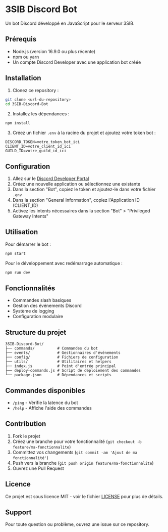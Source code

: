 # 3SIB Discord Bot

Un bot Discord développé en JavaScript pour le serveur 3SIB.

## Prérequis

- Node.js (version 16.9.0 ou plus récente)
- npm ou yarn
- Un compte Discord Developer avec une application bot créée

## Installation

1. Clonez ce repository :
```bash
git clone <url-du-repository>
cd 3SIB-Discord-Bot
```

2. Installez les dépendances :
```bash
npm install
```

3. Créez un fichier `.env` à la racine du projet et ajoutez votre token bot :
```env
DISCORD_TOKEN=votre_token_bot_ici
CLIENT_ID=votre_client_id_ici
GUILD_ID=votre_guild_id_ici
```

## Configuration

1. Allez sur le [Discord Developer Portal](https://discord.com/developers/applications)
2. Créez une nouvelle application ou sélectionnez une existante
3. Dans la section "Bot", copiez le token et ajoutez-le dans votre fichier `.env`
4. Dans la section "General Information", copiez l'Application ID (CLIENT_ID)
5. Activez les intents nécessaires dans la section "Bot" > "Privileged Gateway Intents"

## Utilisation

Pour démarrer le bot :
```bash
npm start
```

Pour le développement avec redémarrage automatique :
```bash
npm run dev
```

## Fonctionnalités

- Commandes slash basiques
- Gestion des événements Discord
- Système de logging
- Configuration modulaire

## Structure du projet

```
3SIB-Discord-Bot/
├── commands/          # Commandes du bot
├── events/            # Gestionnaires d'événements
├── config/            # Fichiers de configuration
├── utils/             # Utilitaires et helpers
├── index.js           # Point d'entrée principal
├── deploy-commands.js # Script de déploiement des commandes
└── package.json       # Dépendances et scripts
```

## Commandes disponibles

- `/ping` - Vérifie la latence du bot
- `/help` - Affiche l'aide des commandes

## Contribution

1. Fork le projet
2. Créez une branche pour votre fonctionnalité (`git checkout -b feature/ma-fonctionnalite`)
3. Committez vos changements (`git commit -am 'Ajout de ma fonctionnalité'`)
4. Push vers la branche (`git push origin feature/ma-fonctionnalite`)
5. Ouvrez une Pull Request

## Licence

Ce projet est sous licence MIT - voir le fichier [LICENSE](LICENSE) pour plus de détails.

## Support

Pour toute question ou problème, ouvrez une issue sur ce repository.
